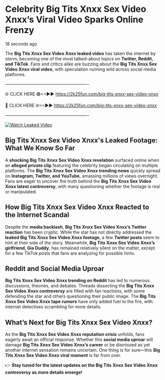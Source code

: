 # Celebrity Big Tits Xnxx Sex Video Xnxx’s Viral Video Sparks Online Frenzy

18 seconds ago

The **Big Tits Xnxx Sex Video Xnxx leaked video** has taken the internet by storm, becoming one of the most talked-about topics on **Twitter, Reddit, and TikTok**. Fans and critics alike are buzzing about the **Big Tits Xnxx Sex Video Xnxx viral video**, with speculation running wild across social media platforms.

———————————————————-

🌐 CLICK HERE 🟢==►► https://2k25fun.com/big-tits-xnxx-sex-video-xnxx

🔴 CLICK HERE 🌐==►► https://2k25fun.com/big-tits-xnxx-sex-video-xnxx

———————————————————-

[![Watch Leaked Video](https://miro.medium.com/v2/resize:fit:828/format:webp/1*cilzJN44JGOrTw9NJCrNHA.gif "Watch Leaked Video")](https://2k25fun.com/big-tits-xnxx-sex-video-xnxx)

## **Big Tits Xnxx Sex Video Xnxx's Leaked Footage: What We Know So Far**  
A **shocking Big Tits Xnxx Sex Video Xnxx revelation** surfaced online when an **alleged private clip** featuring the celebrity began circulating on multiple platforms. The **Big Tits Xnxx Sex Video Xnxx trending news** quickly spread on **Instagram, Twitter, and YouTube**, amassing millions of views overnight. Fans are eager to uncover the truth behind the **Big Tits Xnxx Sex Video Xnxx latest controversy**, with many questioning whether the footage is real or manipulated.  

## **How Big Tits Xnxx Sex Video Xnxx Reacted to the Internet Scandal**  
Despite the **media backlash**, **Big Tits Xnxx Sex Video Xnxx’s Twitter reaction** has been cryptic. While the star has not directly addressed the **leaked Big Tits Xnxx Sex Video Xnxx footage**, a few **Twitter posts** seem to hint at their side of the story. Meanwhile, **Big Tits Xnxx Sex Video Xnxx’s girlfriend, Gia Duddy**, has remained relatively silent on the matter, except for a few TikTok posts that fans are analyzing for possible hints.  

## **Reddit and Social Media Uproar**  
**Big Tits Xnxx Sex Video Xnxx trending on Reddit** has led to numerous discussions, theories, and debates. Threads dissecting the **Big Tits Xnxx Sex Video Xnxx controversy** are filled with fan reactions, with some defending the star and others questioning their public image. The **Big Tits Xnxx Sex Video Xnxx tape rumors** have only added fuel to the fire, with internet detectives scrambling for more details.  

## **What’s Next for Big Tits Xnxx Sex Video Xnxx?**  
As the **Big Tits Xnxx Sex Video Xnxx reputation crisis** unfolds, fans eagerly await an official response. Whether this **social media uproar** will damage **Big Tits Xnxx Sex Video Xnxx’s career** or be dismissed as yet another internet sensation remains uncertain. One thing is for sure—this **Big Tits Xnxx Sex Video Xnxx viral moment** is far from over.  

👉 **Stay tuned for the latest updates on the Big Tits Xnxx Sex Video Xnxx controversy as more details emerge!**  